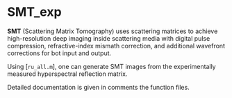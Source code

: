 # SMT_exp

**SMT** (Scattering Matrix Tomography) uses scattering matrices to achieve high-resolution deep imaging inside scattering media with digital pulse compression, refractive-index mismath correction, and additional wavefront corrections for bot input and output.

Using [<code>ru_all.m</code>], one can generate SMT images from the experimentally measured hyperspectral reflection matrix.

Detailed documentation is given in comments the function files.
